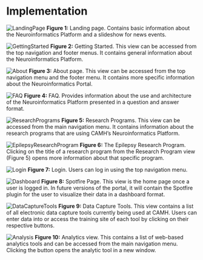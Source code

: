 # Implementation

![LandingPage](/img/LandingPage.png)
**Figure 1:** Landing page. Contains basic information about the Neuroinformatics Platform and a slideshow for news events.  

![GettingStarted](/uploads/7528b357d122497baf68866ce4d3fe81/GettingStarted.png)
**Figure 2:** Getting Started. This view can be accessed from the top navigation and footer menus. It contains general information about the Neuroinformatics Platform.

![About](/uploads/e2d353e15b1b1b5df78898e8368e5777/About.png)
**Figure 3:** About page. This view can be accessed from the top navigation menu and the footer menu. It contains more specific information about the Neuroinformatics Portal.

![FAQ](/uploads/94bde23c9b60f0f7ad84feeef2948fb3/FAQ.png)
**Figure 4:** FAQ. Provides information about the use and architecture of the Neuroinformatics Platform presented in a question and answer format.

![ResearchPrograms](/uploads/8c6f49c7345a9d497500a659c45a4851/ResearchPrograms.png)
**Figure 5:** Research Programs. This view can be accessed from the main navigation menu. It contains information about the research programs that are using CAMH’s Neuroinformatics Platform.

![EpilepsyResearchProgram](/uploads/292a213a1ffde257b92b2f53831bbf14/EpilepsyResearchProgram.png)
**Figure 6:** The Epilepsy Research Program. Clicking on the title of a research program from the Research Program view (Figure 5) opens more information about that specific program.

![Login](/uploads/fc098ed388f0503244152518c47b6d52/Login.png)
**Figure 7:** Login. Users can log in using the top navigation menu.

![Dashboard](/uploads/1a045d946c980f2b0cb934d73a90b4c3/Dashboard.png)
**Figure 8:** Spotfire Page. This view is the home page once a user is logged in. In future versions of the portal, it will contain the Spotfire plugin for the user to visualize their data in a dashboard format.

![DataCaptureTools](/uploads/32d6f04b07778700d32e156f79c8aef7/DataCaptureTools.png)
**Figure 9:** Data Capture Tools. This view contains a list of all electronic data capture tools currently being used at CAMH. Users can enter data into or access the training site of each tool by clicking on their respective buttons.

![Analysis](/uploads/1df904bc5fb347a0a0e443cee01cd85c/Analysis.png)
**Figure 10:** Analytics view. This contains a list of web-based analytics tools and can be accessed from the main navigation menu. Clicking the button opens the analytic tool in a new window.
